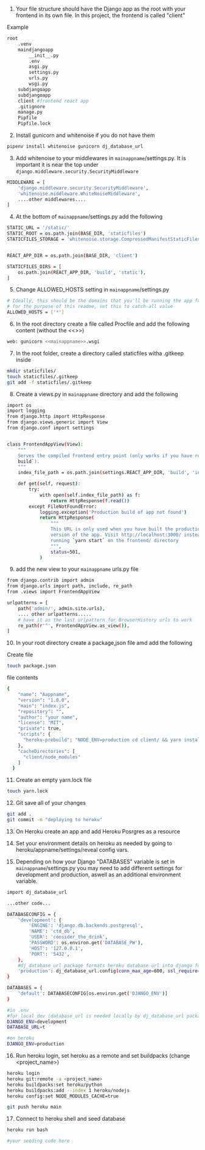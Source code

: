 1. Your file structure should have the Django app as the root with your frontend in its own file. In this project, the frontend is called "client"

Example
```bash
root
    .venv
    maindjangoapp
        __init__.py
        .env
        asgi.py
        settings.py
        urls.py
        wsgi.py
    subdjangoapp
    subdjangoapp
    client #frontend react app
    .gitignore
    manage.py
    Pipfile
    Pipfile.lock
```

2.  Install gunicorn and whitenoise if you do not have them

```bash
pipenv install whitenoise gunicorn dj_database_url
```

3. Add whitenoise to your middlewares in `mainappname`/settings.py. It is important it is near the top under `django.middleware.security.SecurityMiddleware`

```bash
MIDDLEWARE = [
    'django.middleware.security.SecurityMiddleware',
    'whitenoise.middleware.WhiteNoiseMiddleware',
    ....other middlewares....
]
```

4. At the bottom of `mainappname`/settings.py add the following

```bash
STATIC_URL = '/static/'
STATIC_ROOT = os.path.join(BASE_DIR, 'staticfiles')
STATICFILES_STORAGE = 'whitenoise.storage.CompressedManifestStaticFilesStorage'


REACT_APP_DIR = os.path.join(BASE_DIR, 'client')

STATICFILES_DIRS = [
    os.path.join(REACT_APP_DIR, 'build', 'static'),
]
```

5. Change ALLOWED_HOSTS setting in `mainappname`/settings.py

```bash
# Ideally, this should be the domains that you'll be running the app for
# for the purpose of this readme, set this to catch-all value
ALLOWED_HOSTS = ['*']
```

6. In the root directory create a file called Procfile and add the following content (without the <<>>)

```bash
web: gunicorn <<mainappname>>.wsgi
```

7. In the root folder, create a directory called staticfiles witha .gitkeep inside

```bash
mkdir staticfiles/
touch staticfiles/.gitkeep
git add -f staticfiles/.gitkeep
```

8. Create a views.py in `mainappname` directory and add the following

```bash
import os
import logging
from django.http import HttpResponse
from django.views.generic import View
from django.conf import settings


class FrontendAppView(View):
    """
    Serves the compiled frontend entry point (only works if you have run `yarn
    build`).
    """
    index_file_path = os.path.join(settings.REACT_APP_DIR, 'build', 'index.html')

    def get(self, request):
        try:
            with open(self.index_file_path) as f:
                return HttpResponse(f.read())
        except FileNotFoundError:
            logging.exception('Production build of app not found')
            return HttpResponse(
                """
                This URL is only used when you have built the production
                version of the app. Visit http://localhost:3000/ instead after
                running `yarn start` on the frontend/ directory
                """,
                status=501,
            )
```

9. add the new view to your `mainappname` urls.py file

```bash
from django.contrib import admin
from django.urls import path, include, re_path
from .views import FrontendAppView

urlpatterns = [
    path('admin/', admin.site.urls),
	.... other urlpatterns.....
	# have it as the last urlpattern for BrowserHistory urls to work
    re_path(r'^', FrontendAppView.as_view()),
]
```

10. In your root directory create a package,json file amd add the following

Create file
```bash
touch package.json
```

file contents
```bash
{
    "name": "Aappname",
    "version": "1.0.0",
    "main": "index.js",
    "repository": "",
    "author": "your name",
    "license": "MIT",
    "private": true,
    "scripts": {
      "heroku-prebuild": "NODE_ENV=production cd client/ && yarn install && yarn build && cd .."
    },
    "cacheDirectories": [
      "client/node_modules"
    ]
  }

```

11. Create an empty yarn.lock file

```bash
touch yarn.lock
```

12. Git save all of your changes
```bash
git add .
git commit -m "deploying to heroku"
```

13. On Heroku create an app and add Heroku Posrgres as a resource

14. Set your environment details on heroku as needed by going to heroku/appname/settings/reveal config vars.

15. Depending on how your Django "DATABASES" variable is set in `mainappname`/settings.py you may need to add different settings for development and production, aswell as an additional environment variable.

```bash
import dj_database_url

...other code...

DATABASECONFIG = {
    'development': {
        'ENGINE': 'django.db.backends.postgresql',
        'NAME': 'ctd_db',
        'USER': 'consider_the_drink',
        'PASSWORD': os.environ.get('DATABASE_PW'),
        'HOST': '127.0.0.1',
        'PORT': '5432',
    },
    #dj_database_url package formats heroku database url into django format, dont forget to import it at the top of your file
    'production': dj_database_url.config(conn_max_age=600, ssl_require=True)
}

DATABASES = {
    'default': DATABASECONFIG[os.environ.get('DJANGO_ENV')]
}

#in .env
#for local dev (database_url is needed locally by dj_database_url package to not error out)
DJANGO_ENV=development
DATABASE_URL=t

#on heroku
DJANGO_ENV=production
```

16. Run heroku login, set heroku as a remote and set buildpacks (change <project_name>)

```bash
heroku login
heroku git:remote -a <project_name>
heroku buildpacks:set heroku/python
heroku buildpacks:add --index 1 heroku/nodejs
heroku config:set NODE_MODULES_CACHE=true

git push heroku main
```

17. Connect to heroku shell and seed database
```bash
heroku run bash

#your seeding code here
```
